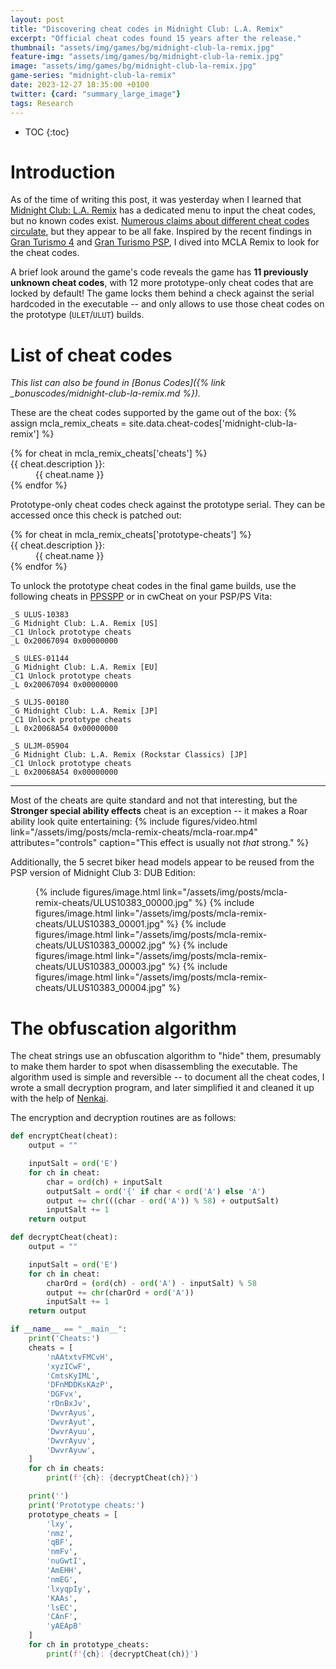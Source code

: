 ```yaml
---
layout: post
title: "Discovering cheat codes in Midnight Club: L.A. Remix"
excerpt: "Official cheat codes found 15 years after the release."
thumbnail: "assets/img/games/bg/midnight-club-la-remix.jpg"
feature-img: "assets/img/games/bg/midnight-club-la-remix.jpg"
image: "assets/img/games/bg/midnight-club-la-remix.jpg"
game-series: "midnight-club-la-remix"
date: 2023-12-27 18:35:00 +0100
twitter: {card: "summary_large_image"}
tags: Research
---
```


* TOC
{:toc}

# Introduction

As of the time of writing this post, it was yesterday when I learned that [Midnight Club: L.A. Remix](https://en.wikipedia.org/wiki/Midnight_Club:_Los_Angeles#Midnight_Club:_L.A._Remix)
has a dedicated menu to input the cheat codes, but no known codes exist.
[Numerous claims about different cheat codes circulate](https://web.archive.org/web/20231227135328/https://gamefaqs.gamespot.com/psp/945896-midnight-club-la-remix/answers/14171-cheats),
but they appear to be all fake. Inspired by the recent findings in [Gran Turismo 4](https://twitter.com/Nenkaai/status/1639763447826071554)
and [Gran Turismo PSP](https://www.reddit.com/r/granturismo/comments/1869me9/gt_psp_cheat_codes_found_all_cars_and_maximum/), I dived into MCLA Remix to look for the cheat codes.

A brief look around the game's code reveals the game has **11 previously unknown cheat codes**, with 12 more prototype-only cheat codes that are locked by default!
The game locks them behind a check against the serial hardcoded in the executable -- and only allows to use those cheat codes on the prototype (`ULET`/`ULUT`) builds.

# List of cheat codes

*This list can also be found in [Bonus Codes]({% link _bonuscodes/midnight-club-la-remix.md %}).*

These are the cheat codes supported by the game out of the box:
{% assign mcla_remix_cheats = site.data.cheat-codes['midnight-club-la-remix'] %}

<div class="bonuscodes output">
    <div class="border tr"></div>
    <div class="content">
      <dl>
         {% for cheat in mcla_remix_cheats['cheats'] %}
            <div><dt>{{ cheat.description }}:</dt> <dd>{{ cheat.name }}</dd></div>
         {% endfor %}
      </dl>
    </div>
    <div class="border bl"></div>
</div>

Prototype-only cheat codes check against the prototype serial. They can be accessed once this check is patched out:
<div class="bonuscodes output">
    <div class="border tr"></div>
    <div class="content">
      <dl>
         {% for cheat in mcla_remix_cheats['prototype-cheats'] %}
            <div><dt>{{ cheat.description }}:</dt> <dd>{{ cheat.name }}</dd></div>
         {% endfor %}
      </dl>
    </div>
    <div class="border bl"></div>
</div>

To unlock the prototype cheat codes in the final game builds, use the following cheats in [PPSSPP](https://www.ppsspp.org/) or in cwCheat on your PSP/PS Vita:
```
_S ULUS-10383
_G Midnight Club: L.A. Remix [US]
_C1 Unlock prototype cheats
_L 0x20067094 0x00000000

_S ULES-01144
_G Midnight Club: L.A. Remix [EU]
_C1 Unlock prototype cheats
_L 0x20067094 0x00000000

_S ULJS-00180
_G Midnight Club: L.A. Remix [JP]
_C1 Unlock prototype cheats
_L 0x20068A54 0x00000000

_S ULJM-05904
_G Midnight Club: L.A. Remix (Rockstar Classics) [JP]
_C1 Unlock prototype cheats
_L 0x20068A54 0x00000000
```

***

Most of the cheats are quite standard and not that interesting, but the **Stronger special ability effects** cheat is an exception -- it makes a Roar ability look quite entertaining:
{% include figures/video.html link="/assets/img/posts/mcla-remix-cheats/mcla-roar.mp4" attributes="controls"
        caption="This effect is usually not *that* strong." %}

Additionally, the 5 secret biker head models appear to be reused from the PSP version of Midnight Club 3: DUB Edition:
<figure class="media-container small">
{% include figures/image.html link="/assets/img/posts/mcla-remix-cheats/ULUS10383_00000.jpg" %}
{% include figures/image.html link="/assets/img/posts/mcla-remix-cheats/ULUS10383_00001.jpg" %}
{% include figures/image.html link="/assets/img/posts/mcla-remix-cheats/ULUS10383_00002.jpg" %}
{% include figures/image.html link="/assets/img/posts/mcla-remix-cheats/ULUS10383_00003.jpg" %}
{% include figures/image.html link="/assets/img/posts/mcla-remix-cheats/ULUS10383_00004.jpg" %}
</figure>

# The obfuscation algorithm

The cheat strings use an obfuscation algorithm to "hide" them, presumably to make them harder to spot when disassembling the executable.
The algorithm used is simple and reversible -- to document all the cheat codes, I wrote a small decryption program, and later simplified it and cleaned it up
with the help of [Nenkai](https://github.com/Nenkai).

The encryption and decryption routines are as follows:

```python
def encryptCheat(cheat):
    output = ""

    inputSalt = ord('E')
    for ch in cheat:
        char = ord(ch) + inputSalt
        outputSalt = ord('{' if char < ord('A') else 'A')
        output += chr(((char - ord('A')) % 58) + outputSalt)
        inputSalt += 1
    return output

def decryptCheat(cheat):
    output = ""

    inputSalt = ord('E')
    for ch in cheat:
        charOrd = (ord(ch) - ord('A') - inputSalt) % 58
        output += chr(charOrd + ord('A'))
        inputSalt += 1
    return output

if __name__ == "__main__":
    print('Cheats:')
    cheats = [
        'nAAtxtvFMCvH',
        'xyzICwF',
        'CmtsKyIML',
        'DFnMDDKsKAzP',
        'DGFvx',
        'rDnBxJv',
        'DwvrAyus',
        'DwvrAyut',
        'DwvrAyuu',
        'DwvrAyuv',
        'DwvrAyuw',
    ]
    for ch in cheats:
        print(f'{ch}: {decryptCheat(ch)}')

    print('')
    print('Prototype cheats:')
    prototype_cheats = [
        'lxy',
        'nmz',
        'qBF',
        'nmFv',
        'nuGwtI',
        'AmEHH',
        'nmEG',
        'lxyqpIy',
        'KAAs',
        'lsEC',
        'CAnF',
        'yAEApB'
    ]
    for ch in prototype_cheats:
        print(f'{ch}: {decryptCheat(ch)}')
```
